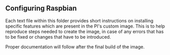 ## Configuring Raspbian

Each text file within this folder provides short instructions on installing specific features which are present in the PI's custom image. This is to help reproduce steps needed to create the image, in case of any errors that has to be fixed or changes that have to be introduced.

Proper documentation will follow after the final build of the image.
